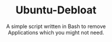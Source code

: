 <h1 align="center">Ubuntu-Debloat</h1>
<p align="center">A simple script written in Bash to remove<br>Applications which you might not need.</p>
